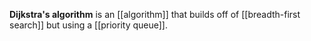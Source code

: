 **Dijkstra's algorithm** is an [[algorithm]] that builds off of [[breadth-first search]] but using a [[priority queue]].